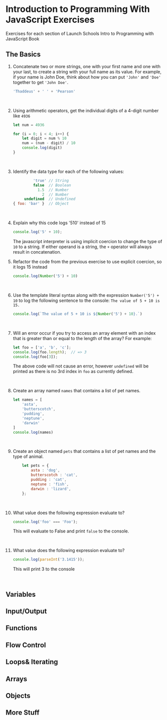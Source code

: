 # Introduction to Programming With JavaScript Exercises
Exercises for each section of Launch Schools Intro to Programming with JavaScript Book

## The Basics

1. Concatenate two or more strings, one with your first name and one with your last, to create a string with your full name as its value. For example, if your name is John Doe, think about how you can put `'John'` and `'Doe'` together to get `'John Doe'`.

    ```javascript
    'Thaddeus' + ' ' + 'Pearson'
    ```
    &nbsp;

1. Using arithmetic operators, get the individual digits of a 4-digit number like `4936`

    ```javascript
    let num = 4936

    for (i = 0; i < 4; i++) {
        let digit = num % 10
        num = (num - digit) / 10
        console.log(digit)
    }
    ```
    &nbsp;

1. Identify the data type for each of the following values:

    ```javascript
             'true' // String
             false  // Boolean
               1.5  // Number
                 2  // Number
         undefined  // Undefined
    { foo: 'bar' }  // Object
    ```
    &nbsp;

1. Explain why this code logs '510' instead of 15

    ```javascript
    console.log('5' + 10);
    ```

    The javascript interpreter is using implicit coercion to change the type of `10` to a string. If either operand is a string, the `+` operator will always result in concatenation.
    &nbsp;

1. Refactor the code from the previous exercise to use explicit coercion, so it logs 15 instead

    ```javascript
    console.log(Number('5') + 10)
    ```
    &nbsp;

1. Use the template literal syntax along with the expression `Number('5') + 10` to log the following sentence to the console: `The value of 5 + 10 is 15.`

    ```javascript
    console.log(`The value of 5 + 10 is ${Number('5') + 10}.`)
    ```
    &nbsp;

1. Will an error occur if you try to access an array element with an index that is greater than or equal to the length of the array? For example:
    
    ```javascript
    let foo = ['a', 'b', 'c'];
    console.log(foo.length);  // => 3
    console.log(foo[3]); 
    ```
    
    The above code will not cause an error, however `undefined` will be printed as there is no 3rd index in `foo` as currently defined.
    
    &nbsp;

1. Create an array named `names` that contains a list of pet names.

    ```javascript
    let names = [
        'asta',
        'butterscotch',
        'pudding',
        'neptune',
        'darwin'
    ]
    console.log(names)
    ```
    &nbsp;

1. Create an object named `pets` that contains a list of pet names and the type of animal.

    ```javascript
        let pets = {
            asta : 'dog',
            butterscotch : 'cat',
            pudding : 'cat',
            neptune : 'fish',
            darwin : 'lizard',
        };
    ```
    &nbsp;

1. What value does the following expression evaluate to?

    ```javascript
    console.log('foo' === 'Foo');
    ```

    This will evaluate to False and print `false` to the console.

    &nbsp;

1. What value does the following expression evaluate to?

    ```javascript
    console.log(parseInt('3.1415'));
    ```

    This will print 3 to the console

    &nbsp;


## Variables

## Input/Output

## Functions

## Flow Control

## Loops& Iterating

## Arrays

## Objects

## More Stuff